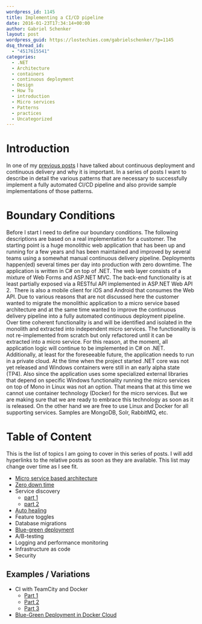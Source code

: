 ```yaml
---
wordpress_id: 1145
title: Implementing a CI/CD pipeline
date: 2016-01-23T17:34:14+00:00
author: Gabriel Schenker
layout: post
wordpress_guid: https://lostechies.com/gabrielschenker/?p=1145
dsq_thread_id:
  - "4517615541"
categories:
  - .NET
  - Architecture
  - containers
  - continuous deployment
  - Design
  - How To
  - introduction
  - Micro services
  - Patterns
  - practices
  - Uncategorized
---
```

# Introduction

In one of my [previous posts](https://lostechies.com/gabrielschenker/2015/08/03/continuous-deployment/ "Continuous deployment") I have talked about continuous deployment and continuous delivery and why it is important. In a series of posts I want to describe in detail the various patterns that are necessary to successfully implement a fully automated CI/CD pipeline and also provide sample implementations of those patterns.

# Boundary Conditions

Before I start I need to define our boundary conditions. The following descriptions are based on a real implementation for a customer. The starting point is a huge monolithic web application that has been up and running for a few years and has been maintained and improved by several teams using a somewhat manual continuous delivery pipeline. Deployments happen(ed) several times per day into production with zero downtime. The application is written in C# on top of .NET. The web layer consists of a mixture of Web Forms and ASP.NET MVC. The back-end functionality is at least partially exposed via a RESTful API implemented in ASP.NET Web API 2.  There is also a mobile client for iOS and Android that consumes the Web API. Due to various reasons that are not discussed here the customer wanted to migrate the monolithic application to a micro service based architecture and at the same time wanted to improve the continuous delivery pipeline into a fully automated continuous deployment pipeline. Over time coherent functionality is and will be identified and isolated in the monolith and extracted into independent micro services. The functionality is not re-implemented from scratch but only refactored until it can be extracted into a micro service. For this reason, at the moment, all application logic will continue to be implemented in C# on .NET. Additionally, at least for the foreseeable future, the application needs to run in a private cloud. At the time when the project started .NET core was not yet released and Windows containers were still in an early alpha state (TP4). Also since the application uses some specialized external libraries that depend on specific Windows functionality running the micro services on top of Mono in Linux was not an option. That means that at this time we cannot use container technology (Docker) for the micro services. But we are making sure that we are ready to embrace this technology as soon as it is released. On the other hand we are free to use Linux and Docker for all supporting services. Samples are MongoDB, Solr, RabbitMQ, etc.

# Table of Content

This is the list of topics I am going to cover in this series of posts. I will add hyperlinks to the relative posts as soon as they are available. This list may change over time as I see fit.

  * [Micro service based architecture](https://lostechies.com/gabrielschenker/2016/01/23/micro-service-based-architecture/ "Micro service based architecture")
  * [Zero down time](https://lostechies.com/gabrielschenker/2016/04/16/zero-downtime/)
  * Service discovery 
      * [part 1](https://lostechies.com/gabrielschenker/2016/01/27/service-discovery/ "Service discovery – part 1")
      * [part 2](https://lostechies.com/gabrielschenker/2016/02/18/service-discovery-part-2/ "Service discovery – part 2")
  * [Auto healing](https://lostechies.com/gabrielschenker/2016/01/29/auto-healing/ "Auto Healing")
  * Feature toggles
  * Database migrations
  * [Blue-green deployment](https://lostechies.com/gabrielschenker/2016/05/23/blue-green-deployment/)
  * A/B-testing
  * Logging and performance monitoring
  * Infrastructure as code
  * Security

## Examples / Variations

  * CI with TeamCity and Docker 
      * [Part 1](https://lostechies.com/gabrielschenker/2016/03/22/ci-with-teamcity-and-docker/ "CI with TeamCity and Docker")
      * [Part 2](https://lostechies.com/gabrielschenker/2016/03/28/ci-with-teamcity-and-docker-part-2/ "CI with TeamCity and Docker – Part 2")
      * [Part 3](https://lostechies.com/gabrielschenker/2016/04/01/ci-with-teamcity-and-docker-part-3/ "CI with TeamCity and Docker – Part 3")
  * [Blue-Green Deployment in Docker Cloud](https://lostechies.com/gabrielschenker/2016/04/07/blue-green-deployment-in-docker-cloud/)